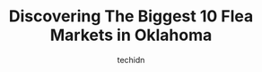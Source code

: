 ---
layout: ampstory
image: https://i0.wp.com/paketmu.com/wp-content/uploads/2023/06/red-door-flea-market-0-in-oklahoma-1686369317.jpeg?resize=640,853
author: techidn
featured: false
description: Explore the diverse Flea Market scene in Oklahoma, home to an incredible selection of 10 establishments catering to every taste. Whether youre in search of iconic favorites or undiscovered 
title: Discovering The Biggest 10 Flea Markets in Oklahoma
cover:
   title: Discovering The Biggest 10 Flea Markets in Oklahoma
   subtitle: RICKPATE
   background: https://paketmu.com/wp-content/uploads/2023/06/red-door-flea-market-0-in-oklahoma-1686369317.jpeg

pages: 
 - layout: thirds
   top: <h1>#1 Old Paris Flea Market</h1>
   bottom: "<p>You can always find something out here! Candles, tools, computers, TVs, shirts, jewelry,  stereo,  speakers, drinks, snacks, and so on and so on. Its a shame that its on</p>"
   background: https://paketmu.com/wp-content/uploads/2023/06/red-door-flea-market-1-in-oklahoma-1686369319.jpeg
   backgroundblur: true
 - layout: thirds
   top: <h1>#2 Flea Market</h1>
   bottom: "<p>The gold cost here per gram is a joke. It blew my mind to see all these non gringos that were paying almost $100 a gram for 10-14k gold that wasnt even new. Hopefully </p>"
   background: https://paketmu.com/wp-content/uploads/2023/06/red-door-flea-market-2-in-oklahoma-1686369319.jpeg
   cta:
      link: https://paketmu.com/discovering-the-biggest-10-flea-markets-in-oklahoma/
      text: Discovering The Biggest 10 Flea Markets in Oklahoma
 - layout: thirds
   top: <h1>#3 Marys Swap Meet</h1>
   bottom: "<p>Outside flea market where people can sell for a small fee. People can go through all the stuff and find different things. Only open on weekends. I got there a little late</p>"
   background: https://paketmu.com/wp-content/uploads/2023/06/red-door-flea-market-3-in-oklahoma-1686369320.jpeg
   cta:
      link: https://paketmu.com/discovering-the-biggest-10-flea-markets-in-oklahoma/
      text: Discovering The Biggest 10 Flea Markets in Oklahoma
 - layout: thirds
   top: <h1>#4 Admiral Flea Market</h1>
   bottom: "<p>9401 E Admiral Pl, Tulsa, OK 74115, United States</p>"
   background: https://images.unsplash.com/photo-1561679660-d00ee1e0dc8e?ixlib=rb-4.0.3&ixid=MnwxMjA3fDB8MHxwaG90by1wYWdlfHx8fGVufDB8fHx8&auto=format&fit=crop&w=640&h=853&q=80
   cta:
      link: https://paketmu.com/discovering-the-biggest-10-flea-markets-in-oklahoma/
      text: Discovering The Biggest 10 Flea Markets in Oklahoma
 - layout: thirds
   top: <h1>#5 The Hitch n Post Flea Market</h1>
   bottom: "<p>401 Commerce Ave, Commerce, OK 74339, United States</p>"
   background: https://images.unsplash.com/photo-1580610447943-1bfbef5efe07?ixlib=rb-4.0.3&ixid=MnwxMjA3fDB8MHxwaG90by1wYWdlfHx8fGVufDB8fHx8&auto=format&fit=crop&w=640&h=853&q=80
   cta:
      link: https://paketmu.com/discovering-the-biggest-10-flea-markets-in-oklahoma/
      text: Discovering The Biggest 10 Flea Markets in Oklahoma
 - layout: thirds
   top: <h1>#6 Dog Trade</h1>
   bottom: "<p>1701 W 1st St, Sulphur, OK 73086, United States</p>"
   background: https://images.unsplash.com/photo-1604871000636-074fa5117945?ixlib=rb-4.0.3&ixid=MnwxMjA3fDB8MHxwaG90by1wYWdlfHx8fGVufDB8fHx8&auto=format&fit=crop&w=640&h=853&q=80
   cta:
      link: https://paketmu.com/discovering-the-biggest-10-flea-markets-in-oklahoma/
      text: Discovering The Biggest 10 Flea Markets in Oklahoma
 - layout: thirds
   top: <h1>#7 Karens Ultimate Treasures Flea Market</h1>
   bottom: "<p>4700 S Bryant Ave, Oklahoma City, OK 73135, United States</p>"
   background: https://images.unsplash.com/photo-1541356665065-22676f35dd40?ixlib=rb-4.0.3&ixid=MnwxMjA3fDB8MHxwaG90by1wYWdlfHx8fGVufDB8fHx8&auto=format&fit=crop&w=640&h=853&q=80
   cta:
      link: https://paketmu.com/discovering-the-biggest-10-flea-markets-in-oklahoma/
      text: Discovering The Biggest 10 Flea Markets in Oklahoma
 - layout: thirds
   middle: Continue reading...
   background: https://images.unsplash.com/photo-1614648718611-0635f29016cb?ixlib=rb-4.0.3&ixid=MnwxMjA3fDB8MHxwaG90by1wYWdlfHx8fGVufDB8fHx8&auto=format&fit=crop&w=640&h=853&q=80
   cta:
      link: https://paketmu.com/discovering-the-biggest-10-flea-markets-in-oklahoma/
      text: Discovering The Biggest 10 Flea Markets in Oklahoma
      
---